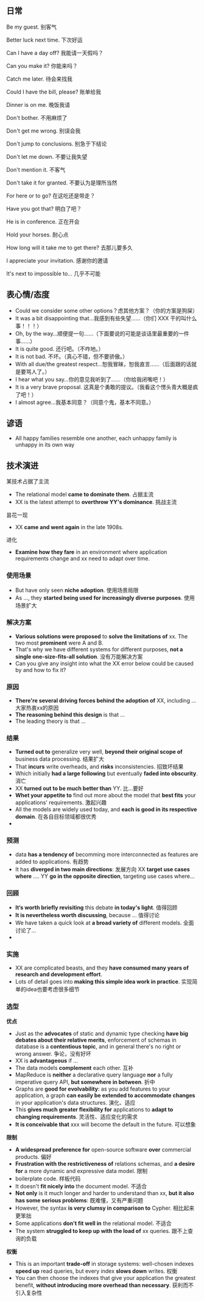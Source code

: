 ## 日常

Be my guest. 别客气

Better luck next time. 下次好运



Can I have a day off? 我能请一天假吗？

Can you make it? 你能来吗？

Catch me later. 待会来找我

Could I have the bill, please? 账单给我



Dinner is on me. 晚饭我请

Don't bother. 不用麻烦了

Don't get me wrong. 别误会我

Don't jump to conclusions. 别急于下结论

Don't let me down. 不要让我失望

Don't mention it. 不客气

Don't take it for granted. 不要认为是理所当然



For here or to go? 在这吃还是带走？



Have you got that? 明白了吧？

He is in conference. 正在开会

Hold your horses. 耐心点

How long will it take me to get there? 去那儿要多久



I appreciate your invitation. 感谢你的邀请

It's next to impossible to... 几乎不可能



## 表心情/态度

- Could we consider some other options？虑其他方案？（你的方案是狗屎）
- It was a bit disappointing that…我感到有些失望……（你们 XXX 干的叫什么事！！！）
- Oh, by the way…顺便提一句……（下面要说的可能是谈话里最重要的一件事……）
- It is quite good. 还行吧。（不咋地。）
- It is not bad. 不坏。（真心不错，但不要骄傲。）
- With all due/the greatest respect…恕我冒昧，恕我直言……（后面跟的话就是要骂人了。）
- I hear what you say…你的意见我听到了……（你给我闭嘴吧！）
- It is a very brave proposal. 这真是个勇敢的提议。（我看这个愣头青大概是疯了吧！）
- I almost agree…我基本同意？（同意个鬼，基本不同意。）



## 谚语

- All happy families resemble one another, each unhappy family is unhappy in its own way







## 技术演进

某技术占据了主流

- The relational model **came to dominate them**. 占据主流
- XX is the latest attempt to **overthrow YY's dominance**. 挑战主流



昙花一现

- XX **came and went again** in the late 1908s.



进化

- **Examine how they fare** in an environment where application requirements change and xx need to adapt over time. 



### 使用场景

- But have only seen **niche adoption**. 使用场景局限
- As ..., they **started being used for increasingly diverse purposes**.  使用场景扩大



### 解决方案

- **Various solutions were proposed** to **solve the limitations of** xx. The two most **prominent** were A and B. 
- That's why we have different systems for different purposes, **not a single one-size-fits-all solution**. 没有万能解决方案
- Can you give any insight into what the XX error below could be caused by and how to fix it?



### 原因

- **There're several driving forces behind the adoption of** XX, including ...  大家热衷xx的原因
- **The reasoning behind this design** is that ... 
- The leading theory is that ...



### 结果

- **Turned out to** generalize very well, **beyond their original scope of** business data processing. 结果扩大
- That **incurs** write overheads, and **risks** inconsistencies. 招致坏结果
- Which initially **had a large following** but eventually **faded into obscurity**. 消亡
- XX **turned out to be much better than** YY. 比...要好
- **Whet your appetite to** find out more about the model that **best fits** your applications' requirements. 激起兴趣
- All the models are widely used today, and **each is good in its respective domain**. 在各自目标领域都很优秀
- 





### 预测

- data **has a tendency of** becomming more interconnected as features are added to applications. 有趋势
- It has **diverged in two main directions**: 发展方向
  XX **target use cases where** ....
  YY **go in the opposite direction**, targeting use cases where... 



### 回顾

- **It‘s worth briefly revisiting** this debate **in today's light**. 值得回顾 
- **It is nevertheless worth discussing**, because ... 值得讨论
- We have taken a quick look at **a broad variety of** different models. 全面讨论了...
- 



### 实施

- XX are complicated beasts, and they **have consumed many years of research and development effort**.
- Lots of detail goes into **making this simple idea work in practice**. 实现简单的idea也要考虑很多细节



### 选型

**优点**

- Just as the **advocates** of static and dynamic type checking **have big debates about their relative merits**, enforcement of schemas in database is a **contentious topic**, and in general there's no right or wrong answer. 争论，没有好坏
- XX is **advantageous** if ... 
- The data models **complement** each other. 互补
- MapReduce is **neither** a declarative query language **nor** a fully imperative query API, **but somewhere in between**. 折中
- Graphs are **good for evolvability**: as you add features to your application, a graph **can easily be extended to accommodate changes** in your application's data structures. 演化、适应
- This **gives much greater flexibility for** applications to **adapt to changing requirements**. 灵活性、适应变化的需求
- **It is conceivable that** xxx will become the default in the future. 可以想象



**限制**

- **A widespread preference for** open-source software **over** commercial products. 偏好
- **Frustration with the restrictiveness of** relations schemas, and **a desire for** a more dynamic and expressive data model. 限制
- boilerplate code. 样板代码
- It doesn't **fit nicely into** the document model. 不适合
- **Not only** is it much longer and harder to understand than xx, **but it also has some serious problems**: 既难懂，又有严重问题
- However, the syntax **is very clumsy in comparison to** Cypher. 相比起来更笨拙
- Some applications **don't fit well in** the relational model. 不适合
- The system **struggled to keep up with the load of** xx queries. 跟不上查询的负载



**权衡**

- This is an important **trade-off** in storage systems: well-chosen indexes **speed up**  read queries, but every index **slows down** writes. 权衡
- You can then choose the indexes that give your application the greatest benefit, **without introducing more overhead than necessary**. 获利而不引入复杂性

